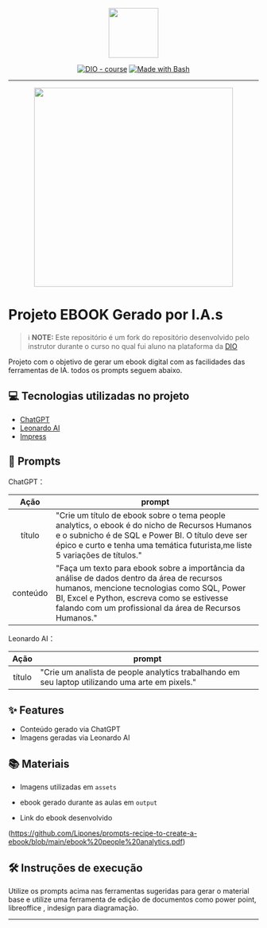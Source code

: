 <p align="center">
    <img width="100" src=".github/assets/banner.png">
</p>


<p align="center">
<a href="https://dio.me/"><img src="https://img.shields.io/badge/DIO-Course-28DA77?logo=youtube" alt="DIO - course"></a>
<a href="https://www.gnu.org/software/bash/" title="Go to Bash homepage"><img src="https://img.shields.io/badge/Prompt-Project-blue?logo=gnu-bash&amp;logoColor=white" alt="Made with Bash"></a></p>

-------


<p align="center">
<img 
    src="./assets/cover.png"
    width="400"  
/>
</p>

# Projeto EBOOK Gerado por I.A.s


 > ℹ️ **NOTE:** Este repositório é um fork do repositório desenvolvido pelo instrutor durante o curso no qual fui aluno na plataforma da [DIO](https://dio.me)

Projeto com o objetivo de gerar um ebook digital com as facilidades das ferramentas de IA. todos os prompts
seguem abaixo.

## 💻 Tecnologias utilizadas no projeto

- [ChatGPT](https://chat.openai.com/) 
- [Leonardo AI](https://app.leonardo.ai/image-generation)
- [Impress](https://pt-br.libreoffice.org/descubra/impress/)

## 🧠 Prompts


ChatGPT：

|   Ação   | prompt                                                                                                                                                                                                                                                                         |
| :------: | ------------------------------------------------------------------------------------------------------------------------------------------------------------------------------------------------------------------------------------------------------------------------------ |
|  título  | "Crie um título de ebook sobre o tema people analytics, o ebook é do nicho de Recursos Humanos e o subnicho é de SQL e Power BI. O título deve ser épico e curto e tenha uma temática futurista,me liste 5 variações de títulos."                                                       |
| conteúdo | "Faça um texto para ebook sobre a importância da análise de dados dentro da área de recursos humanos, mencione tecnologias como SQL, Power BI, Excel e Python, escreva como se estivesse falando com um profissional da área de Recursos Humanos." |


Leonardo AI：

|  Ação  | prompt                                                                                 |
| :----: | -------------------------------------------------------------------------------------- |
| título | "Crie um analista de people analytics trabalhando em seu laptop utilizando uma arte em pixels." |

## ✨ Features

- Conteúdo gerado via ChatGPT
- Imagens geradas via Leonardo AI

## 📚 Materiais

- Imagens utilizadas em `assets`
- ebook gerado durante as aulas em `output`

- Link do ebook desenvolvido

(https://github.com/Lipones/prompts-recipe-to-create-a-ebook/blob/main/ebook%20people%20analytics.pdf)

## 🛠️ Instruções de execução

Utilize os prompts acima nas ferramentas sugeridas para gerar o material base e utilize uma ferramenta de edição de documentos como power point, libreoffice , indesign para diagramação.


---
